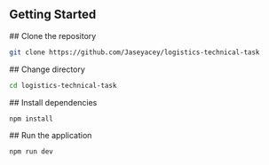 ## Getting Started

## Clone the repository
```bash
git clone https://github.com/Jaseyacey/logistics-technical-task
```

## Change directory
```bash
cd logistics-technical-task
```

## Install dependencies
```bash
npm install
```

## Run the application
```bash
npm run dev
```
